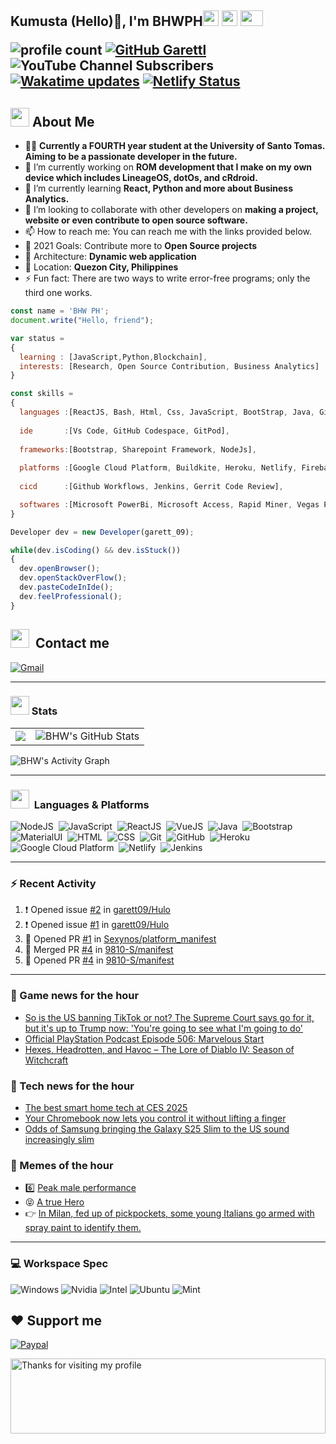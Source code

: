<h2> Kumusta (Hello)🙏, I'm BHWPH<img src="https://cultofthepartyparrot.com/parrots/hd/githubparrot.gif" width="25" height="25"/>
    <img src="https://cultofthepartyparrot.com/flags/hd/iranparrot.gif" width="25" height="25"/>
    <img src="https://cultofthepartyparrot.com/parrots/asyncparrot.gif" width="36" height="25"/>
 

![profile count](https://komarev.com/ghpvc/?username=bhwwph&color=red) 
[![GitHub Garettl](https://img.shields.io/github/followers/garett09?label=follow&style=social)](https://github.com/bhwph) 
![YouTube Channel Subscribers](https://img.shields.io/youtube/channel/subscribers/UChAoCAh1jVTaMz0Sc61X5Xw?style=social) 
[![Wakatime updates](https://github.com/garett09/garett09/actions/workflows/update-commits.yml/badge.svg?branch=main)](https://github.com/garett09/garett09/actions/workflows/update-commits.yml) 
[![Netlify Status](https://api.netlify.com/api/v1/badges/62999bf4-98d2-4882-a325-da266023bf2b/deploy-status)](https://app.netlify.com/sites/cocky-mccarthy-7a67fb/deploys)
&nbsp;


    
## <img src="https://media.giphy.com/media/fTsZNbPQxJWtor2LXE/giphy.gif"  width="30">&nbsp;About Me
-   👩‍💻  **Currently a FOURTH year student at the University of Santo Tomas. Aiming to be a passionate developer in the future.**
-   🔭  I’m currently working on  **ROM development that I make on my own device which includes LineageOS, dotOs, and cRdroid.**
-   🌱  I’m currently learning **React, Python and more about Business Analytics.**
-   👯  I’m looking to collaborate with other developers on **making a project, website or even contribute to open source software.**
-   📫  How to reach me: You can reach me with the links provided below. 
-   🥅  2021 Goals: Contribute more to **Open Source projects**
-   👷  Architecture: **Dynamic web application**
-   📍   Location: **Quezon City, Philippines** 
-   ⚡  Fun fact: There are two ways to write error-free programs; only the third one works.

```javascript
const name = 'BHW PH';
document.write("Hello, friend");

var status = 
{ 
  learning : [JavaScript,Python,Blockchain],
  interests: [Research, Open Source Contribution, Business Analytics]
}

const skills = 
{
  languages :[ReactJS, Bash, Html, Css, JavaScript, BootStrap, Java, Git, Markdown, VueJS, Material Ui],
  
  ide       :[Vs Code, GitHub Codespace, GitPod],
  
  frameworks:[Bootstrap, Sharepoint Framework, NodeJs],
  
  platforms :[Google Cloud Platform, Buildkite, Heroku, Netlify, Firebase, Cloudflare],
  
  cicd      :[Github Workflows, Jenkins, Gerrit Code Review],

  softwares :[Microsoft PowerBi, Microsoft Access, Rapid Miner, Vegas Pro]
}

Developer dev = new Developer(garett_09);

while(dev.isCoding() && dev.isStuck())  
{
  dev.openBrowser();
  dev.openStackOverFlow();
  dev.pasteCodeInIde();
  dev.feelProfessional();
}
```

## <img src="https://media.giphy.com/media/c5vDr1rkcbcrBwG9SX/giphy.gif" width="30">&nbsp; Contact me

<a href="mailto:mail@bhwpartylist.com"><img alt="Gmail" src="https://img.shields.io/badge/Gmail-D14836?style=for-the-badge&logo=gmail&logoColor=white" /></a> &nbsp;

---
    
    
### <img src="https://media.giphy.com/media/l378c04F2fjeZ7vH2/giphy.gif" width="30">&nbsp;Stats
<table>
<tr>
<td>
<img align="center" src="https://github-readme-streak-stats.herokuapp.com/?user=garett09&theme=buefy-dark&date_format=M%20j%5B%2C%20Y%5D](http://github-readme-streak-stats.herokuapp.com?user=bhwph&theme=highcontrast&border_radius=4.8&date_format=M%20j%5B%2C%20Y%5D](http://github-readme-streak-stats.herokuapp.com?user=bhwph&theme=bear&border_radius=4.8&date_format=M%20j%5B%2C%20Y%5D" />
</td>
<td>
<img align="center" src="https://github-readme-stats.vercel.app/api/top-langs/?username=bhwph&langs_count=10&layout=compact&theme=material-palenight&hide=html,Tcl" alt="BHW's GitHub Stats" />
</td>
</tr>
</table>
    

![BHW's Activity Graph](https://activity-graph.herokuapp.com/graph?username=bhwph&bg_color=1d1f21&color=ffffff&line=ffed00&point=ffffff&area=true&count_private=true&)
    
---

###  <img src="https://media.giphy.com/media/WUlplcMpOCEmTGBtBW/giphy.gif" width="30"> &nbsp;Languages & Platforms

![NodeJS](https://img.shields.io/badge/Node.js-43853D?style=for-the-badge&logo=node.js&logoColor=white)&nbsp;
![JavaScript](https://img.shields.io/badge/JavaScript-F7DF1E?style=for-the-badge&logo=javascript&logoColor=black)&nbsp;
![ReactJS](https://img.shields.io/badge/React.js-20232A?style=for-the-badge&logo=react&logoColor=61DAFB)&nbsp;
![VueJS](https://img.shields.io/badge/Vue.js-35495E?style=for-the-badge&logo=vuedotjs&logoColor=4FC08D)&nbsp;
![Java](https://img.shields.io/badge/Java-ED8B00?style=for-the-badge&logo=java&logoColor=white)&nbsp;
![Bootstrap](https://img.shields.io/badge/Bootstrap-563D7C?style=for-the-badge&logo=bootstrap&logoColor=white)&nbsp;
![MaterialUI](https://img.shields.io/badge/Material--UI-0081CB?style=for-the-badge&logo=material-ui&logoColor=white)&nbsp;
![HTML](https://img.shields.io/badge/HTML-E34F26?style=for-the-badge&logo=html5&logoColor=white)&nbsp;
![CSS](https://img.shields.io/badge/CSS-1572B6?style=for-the-badge&logo=css&logoColor=white)&nbsp;
![Git](https://img.shields.io/badge/git-%23F05033.svg?style=for-the-badge&logo=git&logoColor=white)&nbsp;
![GitHub](https://img.shields.io/badge/GitHub-100000?style=for-the-badge&logo=github&logoColor=white)&nbsp;
![Heroku](https://img.shields.io/badge/Heroku-430098?style=for-the-badge&logo=heroku&logoColor=white)&nbsp;
![Google Cloud Platform](https://img.shields.io/badge/Google_Cloud-4285F4?style=for-the-badge&logo=google-cloud&logoColor=white)&nbsp;
![Netlify](https://img.shields.io/badge/Netlify-00C7B7?style=for-the-badge&logo=netlify&logoColor=white)&nbsp;
![Jenkins](https://img.shields.io/badge/Jenkins-D24939?style=for-the-badge&logo=Jenkins&logoColor=white)&nbsp;
    	

---


### :zap: Recent Activity

<!--START_SECTION:activity-->
1. ❗️ Opened issue [#2](https://github.com/garett09/Hulo/issues/2) in [garett09/Hulo](https://github.com/garett09/Hulo)
2. ❗️ Opened issue [#1](https://github.com/garett09/Hulo/issues/1) in [garett09/Hulo](https://github.com/garett09/Hulo)
3. 💪 Opened PR [#1](https://github.com/Sexynos/platform_manifest/pull/1) in [Sexynos/platform_manifest](https://github.com/Sexynos/platform_manifest)
4. 🎉 Merged PR [#4](https://github.com/9810-S/manifest/pull/4) in [9810-S/manifest](https://github.com/9810-S/manifest)
5. 💪 Opened PR [#4](https://github.com/9810-S/manifest/pull/4) in [9810-S/manifest](https://github.com/9810-S/manifest)
<!--END_SECTION:activity-->

---

### 📣 Game news for the hour

<!-- GAME:START -->
 - [So is the US banning TikTok or not? The Supreme Court says go for it, but it&#39;s up to Trump now: &#39;You&#39;re going to see what I&#39;m going to do&#39;](https://www.pcgamer.com/gaming-industry/so-is-the-us-banning-tiktok-or-not-the-supreme-court-says-go-for-it-but-its-up-to-trump-now-youre-going-to-see-what-im-going-to-do/)
 - [Official PlayStation Podcast Episode 506: Marvelous Start](https://blog.playstation.com/2025/01/17/official-playstation-podcast-episode-506-marvelous-start/)
 - [Hexes, Headrotten, and Havoc – The Lore of Diablo IV: Season of Witchcraft](https://news.xbox.com/en-us/2025/01/17/diablo-iv-season-of-witchcraft/)<!-- GAME:END -->

### 📣 Tech news for the hour

<!-- TECH:START -->
 - [The best smart home tech at CES 2025](https://appleinsider.com/articles/25/01/15/the-best-smart-home-tech-at-ces-2025?utm_medium=rss)
 - [Your Chromebook now lets you control it without lifting a finger](https://www.androidauthority.com/google-chromebook-face-control-3517717/)
 - [Odds of Samsung bringing the Galaxy S25 Slim to the US sound increasingly slim](https://www.androidauthority.com/galaxy-s25-slim-us-3517682/)<!-- TECH:END -->

### 📣 Memes of the hour

<!-- MEMES:START -->
 - 6️⃣ [Peak male performance](http://9gag.com/gag/aRBBQdq)
 - 😝 [A true Hero](http://9gag.com/gag/aoyyZYx)
 - 👉 [In Milan, fed up of pickpockets, some young Italians go armed with spray paint to identify them.](http://9gag.com/gag/agmmyyw)<!-- MEMES:END -->

--- 



### 💻 Workspace Spec

![Windows](https://img.shields.io/badge/Windows-11-0078D6?style=for-the-badge&logo=windows&logoColor=white)
![Nvidia](https://img.shields.io/badge/NVIDIA-RTX4090TI-76B900?style=for-the-badge&logo=nvidia&logoColor=white)
![Intel](https://img.shields.io/badge/Intel-Core_i7_13th-0071C5?style=for-the-badge&logo=intel&logoColor=white)
![Ubuntu](https://img.shields.io/badge/Ubuntu-E95420?style=for-the-badge&logo=ubuntu&logoColor=white)
![Mint](https://img.shields.io/badge/Linux_Mint-87CF3E?style=for-the-badge&logo=linux-mint&logoColor=white)


## ❤ Support me
[![Paypal](https://img.shields.io/badge/PayPal-garett_09?style=for-the-badge&logo=paypal&logoColor=white)](https://paypal.me/garett_09)

<img height="120" alt="Thanks for visiting my profile" width="100%" src="https://github.com/dibyendu415/dibyendu415/blob/master/marquee.svg" />
